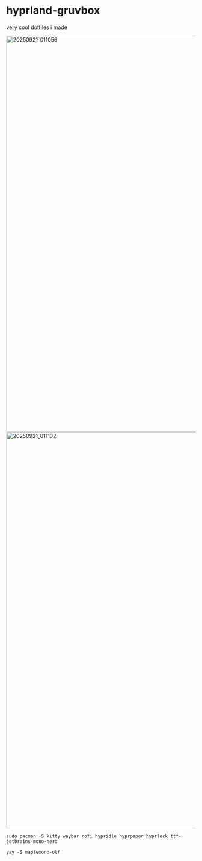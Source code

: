 # hyprland-gruvbox
very cool dotfiles i made

<img width="1681" height="1051" alt="20250921_011056" src="https://github.com/user-attachments/assets/847b3564-ba56-4af4-8569-15eb2df77c2a" />

<img width="1681" height="1051" alt="20250921_011132" src="https://github.com/user-attachments/assets/bab851d0-d04c-4674-9502-ca21b567774b" />

```
sudo pacman -S kitty waybar rofi hypridle hyprpaper hyprlock ttf-jetbrains-mono-nerd
```

```
yay -S maplemono-otf
```
